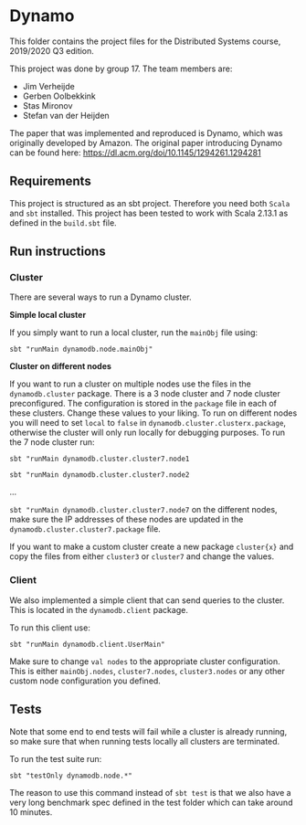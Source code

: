 # Dynamo
This folder contains the project files for the Distributed Systems course, 2019/2020 Q3 edition.

This project was done by group 17. The team members are:
- Jim Verheijde
- Gerben Oolbekkink
- Stas Mironov
- Stefan van der Heijden

The paper that was implemented and reproduced is Dynamo, which was originally developed by Amazon. The original paper introducing Dynamo can be found here: https://dl.acm.org/doi/10.1145/1294261.1294281

## Requirements
This project is structured as an sbt project. Therefore you need both `Scala` and `sbt` installed.
This project has been tested to work with Scala 2.13.1 as defined in the `build.sbt` file. 

## Run instructions

### Cluster
There are several ways to run a Dynamo cluster. 

**Simple local cluster**

If you simply want to run a local cluster, run the `mainObj` file using:
 
```sbt "runMain dynamodb.node.mainObj"```

**Cluster on different nodes**

If you want to run a cluster on multiple nodes use the files in the `dynamodb.cluster` package. 
There is a 3 node cluster and 7 node cluster preconfigured.
The configuration is stored in the `package` file in each of these clusters. Change these values to your liking.
To run on different nodes you will need to set `local` to `false` in `dynamodb.cluster.clusterx.package`, 
otherwise the cluster will only run locally for debugging purposes.
To run the 7 node cluster run:

```sbt "runMain dynamodb.cluster.cluster7.node1```

```sbt "runMain dynamodb.cluster.cluster7.node2```

...

```sbt "runMain dynamodb.cluster.cluster7.node7```
on the different nodes, make sure the IP addresses of these nodes are updated in the `dynamodb.cluster.cluster7.package` file.

If you want to make a custom cluster create a new package `cluster{x}` and copy the files from either `cluster3` or `cluster7` and change the values.

### Client
We also implemented a simple client that can send queries to the cluster. This is located in the `dynamodb.client` package.

To run this client use:

```sbt "runMain dynamodb.client.UserMain"```

Make sure to change `val nodes` to the appropriate cluster configuration. 
This is either `mainObj.nodes`, `cluster7.nodes`, `cluster3.nodes` or any other custom node configuration you defined. 

## Tests
Note that some end to end tests will fail while a cluster is already running, so make sure that when running tests locally all clusters are terminated.

To run the test suite run:

```sbt "testOnly dynamodb.node.*"```

The reason to use this command instead of `sbt test` is that we also have a very long benchmark spec defined in the test folder which can take around 10 minutes.